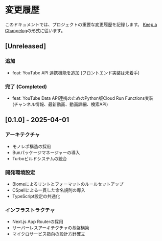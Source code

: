 # 変更履歴

このドキュメントでは、プロジェクトの重要な変更履歴を記録します。
[Keep a Changelog](https://keepachangelog.com/ja/1.0.0/)の形式に従います。

## [Unreleased]

### 追加

- feat: YouTube API 連携機能を追加 (フロントエンド実装は未着手)

### 完了 (Completed)

- feat: YouTube Data API連携のためのPython版Cloud Run Functions実装 (チャンネル情報、最新動画、動画詳細、検索API)

## [0.1.0] - 2025-04-01

### アーキテクチャ

- モノレポ構造の採用
- Bunパッケージマネージャーの導入
- Turboビルドシステムの統合

### 開発環境設定

- Biomeによるリントとフォーマットのルールセットアップ
- CSpellによる一貫した命名規則の導入
- TypeScript設定の共通化

### インフラストラクチャ

- Next.js App Routerの採用
- サーバーレスアーキテクチャの基盤構築
- マイクロサービス指向の設計方針確立
